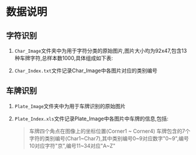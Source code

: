 # 数据说明

## 字符识别

1. `Char_Image`文件夹中为用于字符分类的原始图片,图片大小均为92x47,包含13种车牌字符,总样本数1000,具体组成如下表:

2. `Char_Index.txt`文件记录Char_Image中各图片对应的类别编号

## 车牌识别

1. `Plate_Image`文件夹中为用于车牌识别的原始图片

2. `Plate_Index.xls`文件记录Plate_Image中各图片中车牌的信息,包括:
	> 车牌四个角点在图像上的坐标位置(Corner1 ~ Corner4)
	> 车牌包含的7个字符的类别编号(Char1~Char7),其中类别编号0~9对应数字"0~9",编号10对应字符"京",编号11~34对应"A~Z"